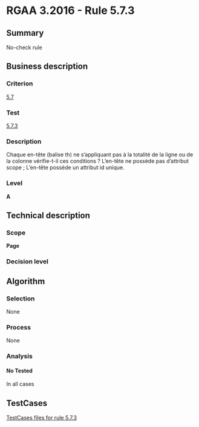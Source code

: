 # RGAA 3.2016 - Rule 5.7.3

## Summary
No-check rule


## Business description

### Criterion
[5.7](http://references.modernisation.gouv.fr/rgaa-accessibilite/criteres.html#crit-5-7)

### Test
[5.7.3](http://references.modernisation.gouv.fr/rgaa-accessibilite/criteres.html#test-5-7-3)

### Description
Chaque en-tête (balise th) ne s’appliquant pas à la totalité de la ligne ou de la colonne vérifie-t-il ces conditions ? L’en-tête ne possède pas d’attribut scope ; L’en-tête possède un attribut id unique.

### Level
**A**


## Technical description

### Scope
**Page**

### Decision level


## Algorithm

### Selection
None

### Process
None

### Analysis

#### No Tested
In all cases


##  TestCases

[TestCases files for rule 5.7.3](https://github.com/Asqatasun/Asqatasun/tree/RGAA_3.2016/rules/rules-rgaa3.2016/src/test/resources/testcases/rgaa32016/Rgaa32016Rule050703/)


